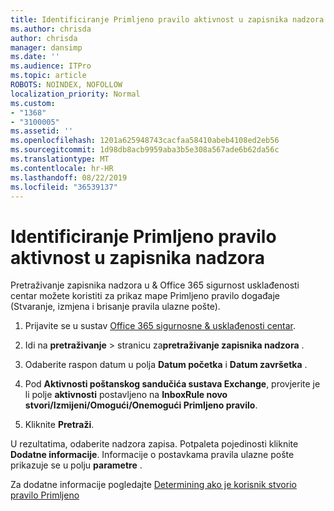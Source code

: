```yaml
---
title: Identificiranje Primljeno pravilo aktivnost u zapisnika nadzora
ms.author: chrisda
author: chrisda
manager: dansimp
ms.date: ''
ms.audience: ITPro
ms.topic: article
ROBOTS: NOINDEX, NOFOLLOW
localization_priority: Normal
ms.custom:
- "1368"
- "3100005"
ms.assetid: ''
ms.openlocfilehash: 1201a625948743cacfaa58410abeb4108ed2eb56
ms.sourcegitcommit: 1d98db8acb9959aba3b5e308a567ade6b62da56c
ms.translationtype: MT
ms.contentlocale: hr-HR
ms.lasthandoff: 08/22/2019
ms.locfileid: "36539137"
---
```

# <a name="identify-inbox-rule-activity-in-audit-logs"></a>Identificiranje Primljeno pravilo aktivnost u zapisnika nadzora

Pretraživanje zapisnika nadzora u & Office 365 sigurnost usklađenosti centar možete koristiti za prikaz mape Primljeno pravilo događaje (Stvaranje, izmjena i brisanje pravila ulazne pošte).

1. Prijavite se u sustav [Office 365 sigurnosne & usklađenosti centar](https://protection.office.com/).

2. Idi na **pretraživanje** > stranicu za**pretraživanje zapisnika nadzora** .

3. Odaberite raspon datum u polja **Datum početka** i **Datum završetka** .

4. Pod **Aktivnosti poštanskog sandučića sustava Exchange**, provjerite je li polje **aktivnosti** postavljeno na **InboxRule novo stvori/Izmijeni/Omogući/Onemogući Primljeno pravilo**.

5. Kliknite **Pretraži**.

U rezultatima, odaberite nadzora zapisa. Potpaleta pojedinosti kliknite **Dodatne informacije**. Informacije o postavkama pravila ulazne pošte prikazuje se u polju **parametre** .

Za dodatne informacije pogledajte [Determining ako je korisnik stvorio pravilo Primljeno](https://docs.microsoft.com//office365/securitycompliance/auditing-troubleshooting-scenarios#determining-if-a-user-created-an-inbox-rule)
